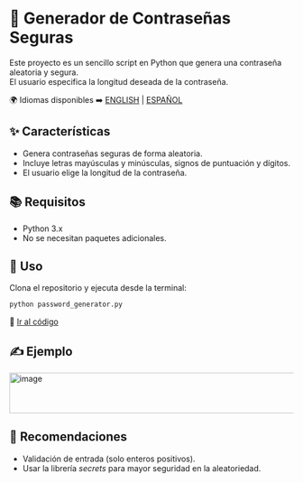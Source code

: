 # 🔑 Generador de Contraseñas Seguras

Este proyecto es un sencillo script en Python que genera una contraseña aleatoria y segura.  
El usuario especifica la longitud deseada de la contraseña.

🌍 Idiomas disponibles ➡️ [ENGLISH](README.md) | [ESPAÑOL](README.es.md)


## ✨ Características
- Genera contraseñas seguras de forma aleatoria.
- Incluye letras mayúsculas y minúsculas, signos de puntuación y dígitos.
- El usuario elige la longitud de la contraseña.

## 📚 Requisitos
- Python 3.x
- No se necesitan paquetes adicionales.

## 🎯 Uso
Clona el repositorio y ejecuta desde la terminal:

```bash
python password_generator.py
````
🐍 [Ir al código](password_generator.py) 

## ✍️ Ejemplo

<img width="1004" height="72" alt="image" src="https://github.com/user-attachments/assets/97f2ad45-75b7-4264-ba40-17a6308f0f3d" />

## 📌 Recomendaciones

- Validación de entrada (solo enteros positivos).
- Usar la librería *secrets* para mayor seguridad en la aleatoriedad.
